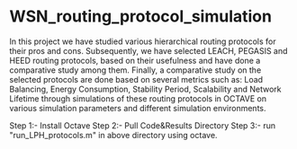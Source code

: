 # WSN_routing_protocol_simulation

In this project we have studied various hierarchical routing protocols for their
pros and cons. Subsequently, we have selected LEACH, PEGASIS and HEED
routing protocols, based on their usefulness and have done a comparative
study among them. Finally, a comparative study on the selected protocols are
done based on several metrics such as: Load Balancing, Energy Consumption, 
Stability Period, Scalability and Network Lifetime through simulations
of these routing protocols in OCTAVE on various simulation parameters and
different simulation environments.

Step 1:- Install Octave
Step 2:- Pull Code&Results Directory
Step 3:- run "run_LPH_protocols.m" in above directory using octave.
